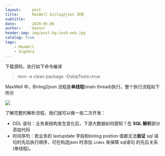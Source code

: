```yaml
---
layout:     post
title:      MaxWell binlog2json 流程 
subtitle:   
date:       2020-05-06
author:     danner
header-img: img/post-bg-ios9-web.jpg
catalog: true
tags:
    - MaxWell
    - bigdata
---
```


下载源码，执行如下命令编译

> mvn -e clean package -DskipTests=true

MaxWell 中，Binlog2json 流程是**单线程**(main thread)执行。整个执行流程如下所示

![](https://vendanner.github.io/img/maxwell/step.jpg)

了解完整的解析流程，我们就可以做一些二次开发：

- DDL 语句：业务表结构发生变化后，下游大数据如何感知？在 **SQL 解析**部分添加代码
- 时间序列：若业务的 lastupdate 字段和binlog postion 值都无法**验证** sql 语句的先后执行顺序，可在构造json 时添加 `index` 来保障 sql语句 的先后关系(单线程)。